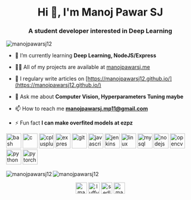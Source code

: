 <h1 align="center">Hi 👋, I'm Manoj Pawar SJ</h1>
<h3 align="center">A student developer interested in Deep Learning</h3>

<p align="left"> <img src="https://komarev.com/ghpvc/?username=manojpawarsj12" alt="manojpawarsj12" /> </p>

- 🌱 I’m currently learning **Deep Learning, NodeJS/Express**

- 👨‍💻 All of my projects are available at [manojpawarsj.me](manojpawarsj.me)

- 📝 I regulary write articles on [https://manojpawarsj12.github.io/](https://manojpawarsj12.github.io/)

- 💬 Ask me about **Computer Vision, Hyperparameters Tuning maybe**

- 📫 How to reach me **manojpawarsj.mp11@gmail.com**

- ⚡ Fun fact **I can make overfited models at ezpz**

<p align="left"><img src="https://www.vectorlogo.zone/logos/gnu_bash/gnu_bash-icon.svg" alt="bash" width="40" height="40"/> <img src="https://devicons.github.io/devicon/devicon.git/icons/c/c-original.svg" alt="c" width="40" height="40"/> <img src="https://devicons.github.io/devicon/devicon.git/icons/cplusplus/cplusplus-original.svg" alt="cplusplus" width="40" height="40"/> <img src="https://devicons.github.io/devicon/devicon.git/icons/express/express-original-wordmark.svg" alt="express" width="40" height="40"/> <img src="https://www.vectorlogo.zone/logos/git-scm/git-scm-icon.svg" alt="git" width="40" height="40"/> <img src="https://devicons.github.io/devicon/devicon.git/icons/javascript/javascript-original.svg" alt="javascript" width="40" height="40"/> <img src="https://www.vectorlogo.zone/logos/jenkins/jenkins-icon.svg" alt="jenkins" width="40" height="40"/> <img src="https://devicons.github.io/devicon/devicon.git/icons/linux/linux-original.svg" alt="linux" width="40" height="40"/> <img src="https://devicons.github.io/devicon/devicon.git/icons/mysql/mysql-original-wordmark.svg" alt="mysql" width="40" height="40"/> <img src="https://devicons.github.io/devicon/devicon.git/icons/nodejs/nodejs-original-wordmark.svg" alt="nodejs" width="40" height="40"/> <img src="https://www.vectorlogo.zone/logos/opencv/opencv-icon.svg" alt="opencv" width="40" height="40"/> <img src="https://devicons.github.io/devicon/devicon.git/icons/python/python-original.svg" alt="python" width="40" height="40"/> <img src="https://www.vectorlogo.zone/logos/pytorch/pytorch-icon.svg" alt="pytorch" width="40" height="40"/></p><img align="left" src="https://github-readme-stats.vercel.app/api/top-langs/?username=manojpawarsj12&layout=compact&hide=html" alt="manojpawarsj12" />

<img align="center" src="https://github-readme-stats.vercel.app/api?username=manojpawarsj12&show_icons=true" alt="manojpawarsj12" />

<p align="center">
<a href="https://linkedin.com/in/manojpawarsj" target="blank"><img align="center" src="https://cdn.jsdelivr.net/npm/simple-icons@3.0.1/icons/linkedin.svg" alt="manojpawarsj" height="30" width="30" /></a>
<a href="https://kaggle.com/luffy1105" target="blank"><img align="center" src="https://cdn.jsdelivr.net/npm/simple-icons@3.0.1/icons/kaggle.svg" alt="luffy1105" height="30" width="30" /></a>
<a href="https://fb.com/sedlyf.py" target="blank"><img align="center" src="https://cdn.jsdelivr.net/npm/simple-icons@3.0.1/icons/facebook.svg" alt="sedlyf.py" height="30" width="30" /></a>
<a href="https://instagram.com/manojpawarsj11" target="blank"><img align="center" src="https://cdn.jsdelivr.net/npm/simple-icons@3.0.1/icons/instagram.svg" alt="manojpawarsj11" height="30" width="30" /></a>
</p>
